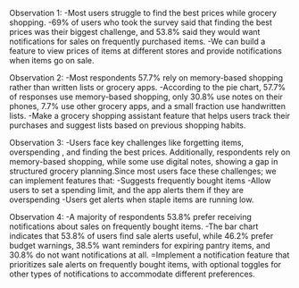 Observation 1:
  -Most users struggle to find the best prices while grocery shopping.
  -69% of users who took the survey said that finding the best prices was their biggest challenge, and 53.8% said they would want notifications for sales on frequently purchased items.
  -We can build a feature to view prices of items at different stores and provide notifications when items go on sale.

Observation 2: 
-Most respondents 57.7% rely on memory-based shopping rather than written lists or grocery apps.
-According to the pie chart, 57.7% of responses use memory-based shopping, only 30.8% use notes on their phones, 7.7% use other grocery apps, and a small fraction use handwritten lists.
-Make a grocery shopping assistant feature that helps users track their purchases and suggest lists based on previous shopping habits.

Observation 3: 
-Users face key challenges like forgetting items, overspending , and finding the best prices. Additionally, respondents rely on memory-based shopping, while some use digital notes, showing a gap in structured grocery planning.Since most users face these challenges; we can implement features that:
-Suggests frequently bought items
-Allow users to set a spending limit, and the app alerts them if they are overspending
-Users get alerts when staple items are running low.

Observation 4: 
-A majority of respondents 53.8% prefer receiving notifications about sales on frequently bought items.
-The bar chart indicates that 53.8% of users find sale alerts useful, while 46.2% prefer budget warnings, 38.5% want reminders for expiring pantry items, and 30.8% do not want notifications at all.
=Implement a notification feature that prioritizes sale alerts on frequently bought items, with optional toggles for other types of notifications to accommodate different preferences.




